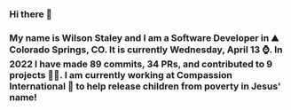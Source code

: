 ### Hi there 👋

### My name is Wilson Staley and I am a Software Developer in ⛰ Colorado Springs, CO.  It is currently Wednesday, April 13 ⌚. In 2022 I have made 89 commits, 34 PRs, and contributed to 9 projects 👨‍💻. I am currently working at Compassion International 🏢 to help release children from poverty in Jesus' name!